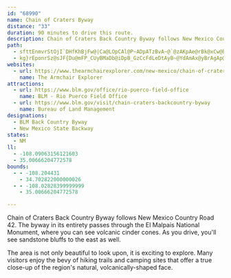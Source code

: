 ```yaml
---
id: "68990"
name: Chain of Craters Byway
distance: "33"
duration: 90 minutes to drive this route.
description: Chain of Craters Back Country Byway follows New Mexico County Road 42, showcasing the Chain of Craters and providing access to the Continental Divide Trail and to other attractions.
path:
  - sfttEnmvrStOjI`DHfKhBjFw@|Ca@LOpCAl@P~ADpATzBvA~@`@zAKpAe@rBk@xCw@hFUbDj@dEp@lC`ApIdGlA^z@hApA`Mt@bF`AjDtA~BLtCcApa@m@lM_@tO[xBgBdGPxAhC~CbDfABVz@fAl@NLp@lAnB~CxKpBbFv@v@pB`A~BtClFtVvAxD^bAdE`N|CzFlD`IzBvDhGtG?TlO|Q~ObIzJfALd@hBp@zNnAnEz@z@Pp@ShA]zAKhBb@xA^`IpAP`@zATjCtClAv@lHjDzAtClBdC~Ap@rCvBNLlErBdGPlCd@tClAzBzClDjHbHbIrGbFfDtD~@`@vB?pGThE~BtBxBvFfHtErJzCrBzDf@~@j@zAnBtClBzDhAzDj@lFvHLj@WbCZrAbB`@dBOpApAlCl@l@^x@q@z@IpFqDhAa@z@}@pBuDzBq@tBmAhDq@bDaAlByBh@BbCv@~E`@vDvAvHv@fA`@v@p@lBvDt@BzE}AbFq@zEIzEcBpG}@dG[hIqA~DsBvJiJbEsBpC}@hGeC~CcC~DyBpDmElDwAGwDm@iCLgEbBm@pByChA}@vDUn@|@d@p@hFtDpB|@pAhB~GtDzF|HhG`E~CJt@p@z@bBvCdMf@dGl@bBdV~[b@z@~AnB~@d@hB?FOzA[lAk@hB[~CPpIm@rKIjA[rGO~Ad@pAId@sAlAS|@Fp@bBt@d@~@PdE_BfC@lCp@rG?PNb@lE~AhCdDxApAHp@Ul@q@~Aq@hCUfCmAp@?hCnBhHpAlB?zF_DlC{Cp@UlB?lDhBfGdLh@d@lCZbFhBlBDvBfAfCzD~ApDhBnBzFjDbDjHhB~BbJ`IdJjDtL~FvLdIlBzBHdDx@pIz@rAlBv@lApAhCDxBbF~AlAl@`Az@dD~@nBz@`AzE`DbCrBhGjHTlAlAd@tBzAdAr@lKD~@O~J?rLvAtDa@zFgArBJjA`@zBvAzB?~IzHdGvDfBHzG}AzB[p@bAz@j@lEpAtDl@hFjDlH~ChEv@vIbFtBTzCfAl@QX_@`Cw@bH_DvCQt@Ub@?zFjChD?bBcAdEEbMrA~IhBzCZVd@lADbAd@l@zDz@p@x@Zl@UdAwApF?lFfAbClAv@z@fBdGl@zDlCpAz@PvTxFbF?`LyAbC`@pAmIVO?iCx@wDr@OtFcF~@}Al@gEtAcBdCqApCQhCk@zAq@p@q@JoCYkDX}AhBkDvCoKl@sFb@iPCoCt@sEhBaEzJoPfCgArC_CbAuClAyBhGgFbIsFzEsBlByAPgAbA}AzHiOdDkEPaAB_B_BeIMwDzCmNvGmKlDeLzAuHbA}Nz@kHfAgEvCaFbFeG`EeLx@kElDeLZgBl@qIZuBl@qAhDaE~AcE|CiPh@iKlBcKb@kHrCgJl@q@~CiL~@oFvBwRxD}T~BgKEgErBeHfBgMVkMfC_IpBgNpAyE~GwNdBsFbA{HhE{Q?sAi@aEv@aAfAUZg@bAqELiGzC}RfBeHpCqDnBuD|D_Ld@KCwA~A}IeA}AQwAl@gAzBa@lAsBxB_MZkHbDaWRmIt@_HHcO[gAQsBbBwEl@mET_LZsBhCqI~@mBlEkQ^{DdGa_@x@kI
  - kg}rEponrSz@sJF{Du@mFP_CUyBMaDb@iDpB_GzCcFdLeDtAyB~@YdAmAx@yBrAgAp@OzD}DtBuDdEcFlCgA~A}BpC{C~DmBzEuGlBmBxBaAdB?~IkC~LY^[`BEtBmAhDu@bN[
websites:
  - url: https://www.thearmchairexplorer.com/new-mexico/chain-of-craters-back-country-byway.php
    name: The Armchair Explorer
attractions:
  - url: https://www.blm.gov/office/rio-puerco-field-office
    name: BLM - Rio Puerco Field Office
  - url: https://www.blm.gov/visit/chain-craters-backcountry-byway
    name: Bureau of Land Management
designations:
  - BLM Back Country Byway
  - New Mexico State Backway
states:
  - NM
ll:
  - -108.09063156121603
  - 35.00666204772578
bounds:
  - - -108.204431
    - 34.702822000000026
  - - -108.02828399999999
    - 35.00666204772578

---
```


Chain of Craters Back Country Byway follows New Mexico Country Road 42. The byway in its entirety passes through the El Malpais National Monument, where you can see volcanic cinder cones. As you drive, you'll see sandstone bluffs to the east as well.

The area is not only beautiful to look upon, it is exciting to explore. Many visitors enjoy the bevy of hiking trails and camping sites that offer a true close-up of the region's natural, volcanically-shaped face.
